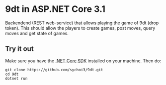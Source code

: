 # 9dt in ASP.NET Core 3.1

Backendend (REST web-service) that allows playing the game of 9dt (drop token). This should allow the players to create games, post moves, query
moves and get state of games.

## Try it out
Make sure you have the [.NET Core SDK](https://dotnet.microsoft.com/download) installed on your machine. Then do:

```
git clone https://github.com/sychoi3/9dt.git
cd 9dt
dotnet run
```
